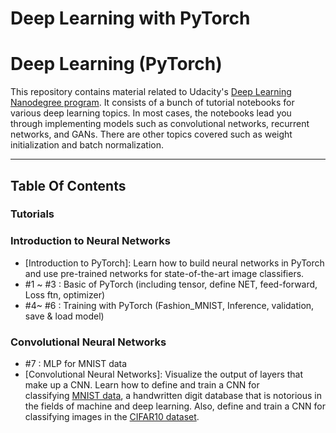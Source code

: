 # Deep Learning with PyTorch

# **Deep Learning (PyTorch)**

This repository contains material related to Udacity's [Deep Learning Nanodegree program](https://www.udacity.com/course/deep-learning-nanodegree--nd101). It consists of a bunch of tutorial notebooks for various deep learning topics. In most cases, the notebooks lead you through implementing models such as convolutional networks, recurrent networks, and GANs. There are other topics covered such as weight initialization and batch normalization.

---

## **Table Of Contents**

### **Tutorials**

### **Introduction to Neural Networks**

- [Introduction to PyTorch]: Learn how to build neural networks in PyTorch and use pre-trained networks for state-of-the-art image classifiers.
- #1 ~ #3 : Basic of PyTorch (including tensor, define NET, feed-forward, Loss ftn, optimizer)
- #4~ #6 : Training with PyTorch (Fashion_MNIST, Inference, validation, save & load model)

### **Convolutional Neural Networks**

- #7 : MLP for MNIST data
- [Convolutional Neural Networks]: Visualize the output of layers that make up a CNN. Learn how to define and train a CNN for classifying [MNIST data](https://en.wikipedia.org/wiki/MNIST_database), a handwritten digit database that is notorious in the fields of machine and deep learning. Also, define and train a CNN for classifying images in the [CIFAR10 dataset](https://www.cs.toronto.edu/~kriz/cifar.html).